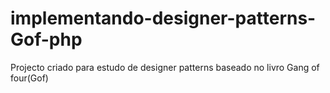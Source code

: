 # implementando-designer-patterns-Gof-php
Projecto criado para estudo de designer patterns baseado no livro Gang of four(Gof)
